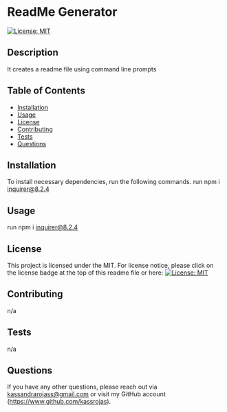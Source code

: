 
  
# ReadMe Generator

[![License: MIT](https://img.shields.io/badge/License-MIT-yellow.svg)](https://opensource.org/licenses/MIT)



## Description

It creates a readme file using command line prompts

## Table of Contents

* [Installation](#installation)
* [Usage](#usage)
* [License](#license)
* [Contributing](#contributing)
* [Tests](#tests)
* [Questions](#questions)

## Installation

To install necessary dependencies, run the following commands. run npm i inquirer@8.2.4

## Usage

run npm i inquirer@8.2.4

## License

This project is licensed under the MIT. 
For license notice, please click on the license badge at the top of this readme file or here: [![License: MIT](https://img.shields.io/badge/License-MIT-yellow.svg)](https://opensource.org/licenses/MIT)


## Contributing

n/a

## Tests

n/a

## Questions

If you have any other questions, please reach out via kassandrarojass@gmail.com or visit my GitHub account (https://www.github.com/kassrojas).

